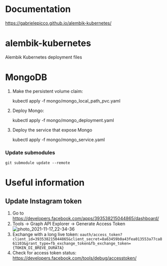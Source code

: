 # Documentation

https://gabrielepicco.github.io/alembik-kubernetes/

# alembik-kubernetes

Alembik Kubernetes deployment files

# MongoDB

1. Make the persistent volume claim:

    kubectl apply -f mongo/mongo_local_path_pvc.yaml

2. Deploy Mongo:

    kubectl apply -f mongo/mongo_deployment.yaml

3. Deploy the service that expose Mongo

    kubectl apply -f mongo/mongo_service.yaml


### Update submodules

    git submodule update --remote 
    
  
# Useful information
  
## Update Instagram token

1. Go to https://developers.facebook.com/apps/393538215044865/dashboard/
2. Tools -> Graph API Explorer -> Generate Access Token
    ![photo_2021-11-17_22-34-36](https://user-images.githubusercontent.com/12031208/142293372-3bdd02fa-1a78-4f67-84e8-2f933d5a8ee7.jpg)
3. Exchange with a long live token: 
    `oauth/access_token?client_id=393538215044865&client_secret=8a63459b0a43fea013553a77ca861103&grant_type=fb_exchange_token&fb_exchange_token={TOKEN_DI_BREVE_DURATA}`
4. Check for access token status: https://developers.facebook.com/tools/debug/accesstoken/
